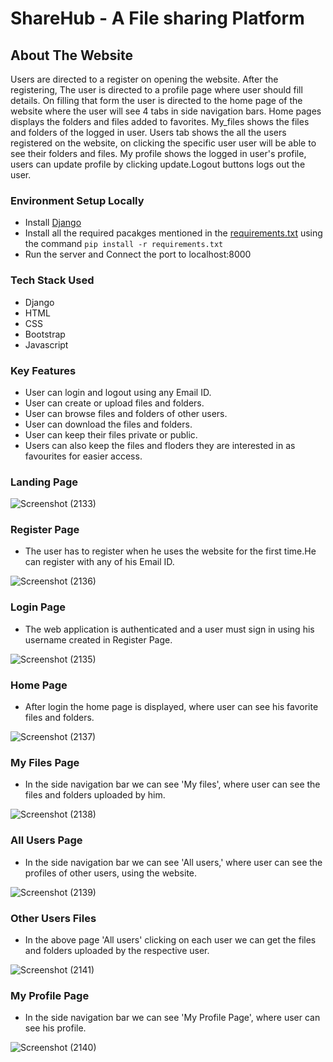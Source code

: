 # ShareHub - A File sharing Platform

## About The Website
Users are directed to a register on opening the website. After the registering, The user is directed to a profile page where user should fill details. On filling that form the user is directed to the home page of the website where the user will see 4 tabs in side navigation bars. Home pages displays the folders and files added to favorites. My_files shows the files and folders of the logged in user. Users tab shows the all the users registered on the website, on clicking the specific user user will be able to see their folders and files. My profile shows the logged in user's profile, users can update profile by clicking update.Logout buttons logs out the user.  

### Environment Setup Locally

* Install [Django](https://docs.djangoproject.com/en/4.2/howto/windows/)
* Install all the required pacakges mentioned in the [requirements.txt](https://github.com/HarmlessCoder/ShareHub/blob/main/requirements.txt) using the command `pip
  install -r requirements.txt`
* Run the server and Connect the port to localhost:8000

### Tech Stack Used

* Django
* HTML
* CSS
* Bootstrap
* Javascript

### Key Features

* User can login and logout using any Email ID.
* User can create or upload  files and folders.
* User can browse  files and folders of other users.
* User can download the files and folders.
* User can keep their files private or public.
* Users can also keep the files and floders they are interested in as favourites for easier access.

### Landing Page
![Screenshot (2133)](https://github.com/HarmlessCoder/ShareHub/assets/95159170/14d197b0-5d9a-45f1-86b0-24faa3ef51a3)


### Register Page
* The user has to register when he uses the website for the first time.He can register with any of his   Email ID.

![Screenshot (2136)](https://github.com/HarmlessCoder/ShareHub/assets/95159170/ebc1400b-8b8d-4edc-8be1-baa00a20edde)
 
### Login Page
* The web application is authenticated and a user must sign in using his username created in Register Page.

![Screenshot (2135)](https://github.com/HarmlessCoder/ShareHub/assets/95159170/53e131b7-90be-45cc-bd13-e525bfc3c4d4)

### Home Page
* After login the home page is displayed, where user can see his favorite files and folders.

![Screenshot (2137)](https://github.com/HarmlessCoder/ShareHub/assets/95159170/3c6c39ee-c120-463e-a530-f741b938f9d0)

### My Files Page
* In the side navigation bar we can see 'My files', where user can see the files and folders uploaded by him.

![Screenshot (2138)](https://github.com/HarmlessCoder/ShareHub/assets/95159170/bbc67701-a95d-4ef7-9100-a2e95c3d9614)

### All Users Page
* In the side navigation bar we can see 'All users,' where user can see the profiles of other users, using the website.

![Screenshot (2139)](https://github.com/HarmlessCoder/ShareHub/assets/95159170/6c00e81b-c81f-4719-9622-9c5835989ece)


### Other Users Files
* In the above page 'All users' clicking on each user we can get the files and folders uploaded by the respective user.

![Screenshot (2141)](https://github.com/HarmlessCoder/ShareHub/assets/95159170/bffef5c8-ecb7-478f-a3ed-982d7194db5e)

### My Profile Page
* In the side navigation bar we can see 'My Profile Page', where user can see his profile.

![Screenshot (2140)](https://github.com/HarmlessCoder/ShareHub/assets/95159170/9e71e43c-a4c7-40a4-b68a-579e06eb5918)
